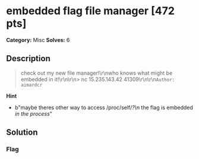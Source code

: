 # embedded flag file manager [472 pts]

**Category:** Misc
**Solves:** 6

## Description
>check out my new file manager!\r\nwho knows what might be embedded in it!\r\n\r\n> nc 15.235.143.42 41309\r\n\r\n`Author: aimardcr`

**Hint**
* b"maybe theres other way to access /proc/self/*?\n* the flag is embedded _in the process_"

## Solution

### Flag

